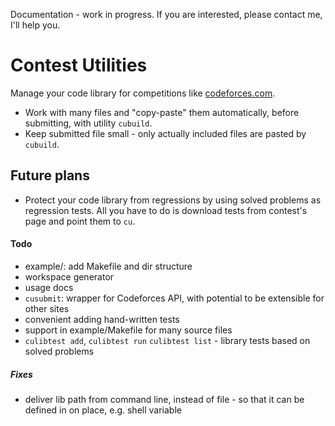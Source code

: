 Documentation - work in progress. If you are interested, please contact me, I'll help you.

# Contest Utilities
Manage your code library for competitions like [codeforces.com](http://codeforces.com).
- Work with many files and "copy-paste" them automatically, before submitting, with utility `cubuild`.
- Keep submitted file small - only actually included files are pasted by `cubuild`.

## Future plans
- Protect your code library from regressions by using solved problems as regression tests.
All you have to do is download tests from contest's page and point them to `cu`.

#### Todo
- example/: add Makefile and dir structure
- workspace generator
- usage docs
- `cusubmit`: wrapper for Codeforces API, with potential to be extensible for other sites
- convenient adding hand-written tests
- support in example/Makefile for many source files
- `culibtest add`, `culibtest run` `culibtest list` - library tests based on solved problems  


##### Fixes
- deliver lib path from command line, instead of file - so that it can be defined in on place, e.g. shell variable
